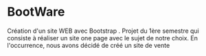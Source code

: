 # BootWare

Création d'un site WEB avec Bootstrap .
Projet du 1ère semestre qui consiste à réaliser un site one page avec le sujet de notre choix.
En l'occurrence, nous avons décidé de créé un site de vente 
